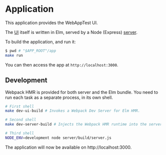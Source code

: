 # Application

This application provides the WebAppTest UI.

The [UI](ui) itself is written in Elm, served by a Node (Express) [server](server).

To build the application, and run it:

```bash
$ pwd # "$APP_ROOT"/app
make run
```
You can then access the app at `http://localhost:3000`.

## Development

Webpack HMR is provided for both server and the Elm bundle. You need to run each task as a separate process, in its own shell.

```bash
# First shell
make dev-ui-build # Invokes a Webpack Dev Server for Elm HMR.

# Second shell
make dev-server-build # Injects the Webpack HMR runtime into the server bundle.

# Third shell
NODE_ENV=development node server/build/server.js
```

The application will now be available on http://localhost:3000.

